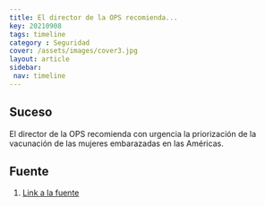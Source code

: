 ```yaml
---
title: El director de la OPS recomienda...
key: 20210908
tags: timeline
category : Seguridad
cover: /assets/images/cover3.jpg
layout: article
sidebar:
 nav: timeline
---
```


## Suceso
El director de la OPS recomienda con urgencia la priorización de la vacunación de las mujeres embarazadas en las Américas.
## Fuente
1. [Link a la fuente](https://www.paho.org/en/news/8-9-2021-paho-director-urges-countries-prioritize-pregnant-and-lactating-women-covid-19)
